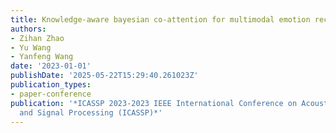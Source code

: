 ```yaml
---
title: Knowledge-aware bayesian co-attention for multimodal emotion recognition
authors:
- Zihan Zhao
- Yu Wang
- Yanfeng Wang
date: '2023-01-01'
publishDate: '2025-05-22T15:29:40.261023Z'
publication_types:
- paper-conference
publication: '*ICASSP 2023-2023 IEEE International Conference on Acoustics, Speech
  and Signal Processing (ICASSP)*'
---
```

